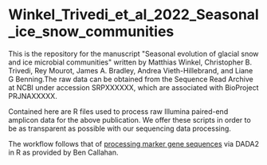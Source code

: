 # Winkel_Trivedi_et_al_2022_Seasonal_ice_snow_communities

This is the repository for the manuscript "Seasonal  evolution of glacial snow and ice microbial communities" written by Matthias Winkel, Christopher B. Trivedi, Rey Mourot, James A. Bradley, Andrea Vieth-Hillebrand, and Liane G Benning.The raw data can be obtained from the Sequence Read Archive at NCBI under accession SRPXXXXXX, which are associated with BioProject PRJNAXXXXX.

Contained here are R files used to process raw Illumina paired-end amplicon data for the above publication. We offer these scripts in order to be as transparent as possible with our sequencing data processing.

The workflow follows that of [processing marker gene sequences](http://benjjneb.github.io/dada2/tutorial.html) via DADA2 in R as provided by Ben Callahan.
